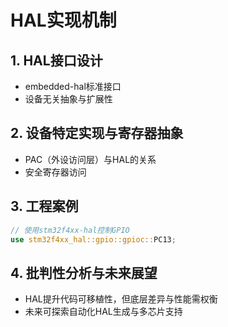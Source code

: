 # HAL实现机制

## 1. HAL接口设计

- embedded-hal标准接口
- 设备无关抽象与扩展性

## 2. 设备特定实现与寄存器抽象

- PAC（外设访问层）与HAL的关系
- 安全寄存器访问

## 3. 工程案例

```rust
// 使用stm32f4xx-hal控制GPIO
use stm32f4xx_hal::gpio::gpioc::PC13;
```

## 4. 批判性分析与未来展望

- HAL提升代码可移植性，但底层差异与性能需权衡
- 未来可探索自动化HAL生成与多芯片支持

